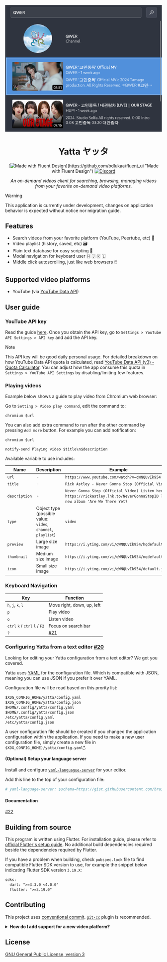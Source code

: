 <div align="center">
<img src="img/preview.png" alt="Application preview showing search result"/>
<h1>Yatta ヤッタ</h1>

[![Made with Fluent Design](https://img.shields.io/badge/fluent-design-blue?labelColor=0078D7")](https://github.com/bdlukaa/fluent_ui "Made with Fluent Design")
[![Discord](https://img.shields.io/discord/1018012382557126676)](https://discord.gg/QR63QRZntK "Discord")

<em>An on-demand videos client for searching, browsing, managing videos from your favorite on-demand video platforms.</em>
</br>

</div>

> [!WARNING]  
> This application is currently under development, changes on application behavior is expected without notice nor migration guide.

## Features

- Search videos from your favorite platform (YouTube, Peertube, etc) 🔎
- Video playlist (history, saved, etc) 🗃️
- Plain text database for easy scripting 📃
- Modal navigation for keyboard user 🇭 🇯 🇰 🇱
- Middle click autoscrolling, just like web browsers 🖱️

## Supported video platforms

- YouTube (via [YouTube Data API](https://developers.google.com/youtube/v3))

## User guide

### YouTube API key

Read the guide [here](https://developers.google.com/youtube/v3/getting-started). Once you obtain the API key, go to `Settings > YouTube API Settings > API key` and add the API key.

> [!NOTE]  
> This API key will be good daily personal usage. For detailed breakdown on how YouTube Data API quota is calculated, read [ YouTube Data API (v3) - Quota Calculator](https://developers.google.com/youtube/v3/determine_quota_cost). You can adjust how the app consume this quota in `Settings > YouTube API Settings` by disabling/limiting few features.

### Playing videos

Example below shows a guide to play video from Chromium web browser:

Go to `Setting > Video play command`, edit the command to:

```
chromium $url
```

You can also add extra command to run after the other command by pressing `Add more` button. For example you can add notification:

```
chromium $url
```

```
notify-send Playing video $title\n$description
```

Available variable to use includes:

| Name          | Description                                                  | Example                                                                                                                      |
| ------------- | ------------------------------------------------------------ | ---------------------------------------------------------------------------------------------------------------------------- |
| `url`         | -                                                            | `https://www.youtube.com/watch?v=qWNQUvIk954`                                                                                |
| `title`       | -                                                            | `Rick Astley - Never Gonna Stop (Official Video)`                                                                            |
| `description` | -                                                            | `Never Gonna Stop (Official Video) Listen here: https://rickastley.lnk.to/NeverGonnaStopID The new album 'Are We There Yet?` |
| `type`        | Object type (possible value: `video`, `channel`, `playlist`) | `video`                                                                                                                      |
| `preview`     | Large size image                                             | `https://i.ytimg.com/vi/qWNQUvIk954/hqdefault.jpg`                                                                           |
| `thumbnail`   | Medium size image                                            | `https://i.ytimg.com/vi/qWNQUvIk954/mqdefault.jpg`                                                                           |
| `icon`        | Small size image                                             | `https://i.ytimg.com/vi/qWNQUvIk954/default.jpg`                                                                             |

### Keyboard Navigation

| Key                            | Function                                          |
| ------------------------------ | ------------------------------------------------- |
| `h`, `j`, `k`, `l`             | Move right, down, up, left                        |
| `p`                            | Play video                                        |
| `o`                            | Listen video                                      |
| `ctrl` `k` / `ctrl` `l` / `F2` | Focus on search bar                               |
| `?`                            | [#21](https://github.com/brainwo/yatta/issues/21) |

### Configuring Yatta from a text editor [#20](https://github.com/brainwo/yatta/issues/20)

Looking for editing your Yatta configuration from a text editor? We got you covered.

Yatta uses [YAML](https://yaml.org/) for the configuration file. Which is compatible with JSON, meaning you can use JSON if you prefer it over YAML.

Configuration file will be read based on this prority list:

```
$XDG_CONFIG_HOME/yatta/config.yaml
$XDG_CONFIG_HOME/yatta/config.json
$HOME/.config/yatta/config.yaml
$HOME/.config/yatta/config.json
/etc/yatta/config.yaml
/etc/yatta/config.json
```

A user configuration file should be created if you changed the application configuration within the application.
If you need to make a new user configuration file, simply create a new file in `$XDG_CONFIG_HOME)/yatta/config.yaml`[\*](https://wiki.archlinux.org/title/XDG_Base_Directory).

#### (Optional) Setup your language server

Install and configure [`yaml-languague-server`](https://github.com/redhat-developer/yaml-language-server) for your editor.

Add this line to the top of your configuration file:

```yaml
# yaml-language-server: $schema=https://gist.githubusercontent.com/brainwo/7eeddb3b5ae171ed1c86c28df1ff6c01/raw/schema.json
```

#### Documentation

[#22](https://github.com/brainwo/yatta/issues/22)

## Building from source

This program is written using Flutter. For installation guide, please refer to [official Flutter's setup guide](https://docs.flutter.dev/get-started/install/linux/desktop). No additional build dependencies required beside the dependencies required by Flutter.

If you have a problem when building, check `pubspec.lock` file to find compatible Flutter SDK version to use, for example the snippet below indicating Flutter SDK version `3.19.X`:

```
sdks:
  dart: ">=3.3.0 <4.0.0"
  flutter: ">=3.19.0"
```

## Contributing

This project uses [conventional commit](https://www.conventionalcommits.org/en/v1.0.0/). [`git-cc`](https://github.com/skalt/git-cc) plugin is recommended.

<details>
<summary><strong>How do I add support for a new video platform?</strong></summary>
First please confirm the platform you are adding has an official search API support, otherwise your request will be rejected. Other than that, piracy sites will also be rejected.
</details>

## License

[GNU General Public License, version 3](./LICENSE)
